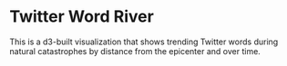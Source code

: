 # Twitter Word River

This is a d3-built visualization that shows trending Twitter words during natural catastrophes by distance from the epicenter and over time.
